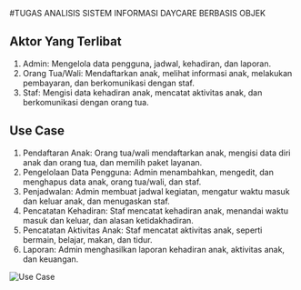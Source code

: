 #TUGAS ANALISIS SISTEM INFORMASI DAYCARE BERBASIS OBJEK 

## Aktor Yang Terlibat
1. Admin: Mengelola data pengguna, jadwal, kehadiran, dan laporan.
2. Orang Tua/Wali: Mendaftarkan anak, melihat informasi anak, melakukan pembayaran, dan berkomunikasi dengan staf.
3. Staf: Mengisi data kehadiran anak, mencatat aktivitas anak, dan berkomunikasi dengan orang tua.

## Use Case
1. Pendaftaran Anak: Orang tua/wali mendaftarkan anak, mengisi data diri anak dan orang tua, dan memilih paket layanan.
2. Pengelolaan Data Pengguna: Admin menambahkan, mengedit, dan menghapus data anak, orang tua/wali, dan staf.
3. Penjadwalan: Admin membuat jadwal kegiatan, mengatur waktu masuk dan keluar anak, dan menugaskan staf.
4. Pencatatan Kehadiran: Staf mencatat kehadiran anak, menandai waktu masuk dan keluar, dan alasan ketidakhadiran.
5. Pencatatan Aktivitas Anak: Staf mencatat aktivitas anak, seperti bermain, belajar, makan, dan tidur.
6. Laporan: Admin menghasilkan laporan kehadiran anak, aktivitas anak, dan keuangan.

![Use Case](https://github.com/NurAdamMahfudh/APBO-Analisis-Sistem/assets/167945633/612ece98-5158-488e-a544-700393865356)

